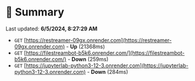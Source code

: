 # 📖 Summary
Last updated: **6/5/2024, 8:27:29 AM**

- `GET` [https://restreamer-09gx.onrender.com](https://restreamer-09gx.onrender.com) - **Up** (21368ms)
- `GET` [https://filestreambot-b5k6.onrender.com/](https://filestreambot-b5k6.onrender.com/) - **Down** (259ms)
- `GET` [https://jupyterlab-python3-12-3.onrender.com](https://jupyterlab-python3-12-3.onrender.com) - **Down** (284ms)
